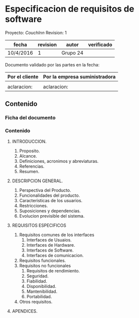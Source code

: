 # Especificacion de requisitos de software


Proyecto: *CouchInn*
Revision: 1


| fecha | revision | autor | verificado |
| --- | --- | --- | --- |
| 10/4/2016 | 1 | Grupo 24 |


Documento validado por las partes en la fecha:

| Por el cliente | Por la empresa suministradora |
| --- | --- |
|     |     |
|aclaracion: | aclaracion: |


## Contenido

### Ficha del documento
### Contenido

1. INTRODUCCION.
   1. Proposito.
   2. Alcance.
   3. Definiciones, acronimos y abreviaturas.
   4. Referencias.
   5. Resumen.

2. DESCRIPCION GENERAL.
   1. Perspectiva del Producto.
   2. Funcionalidades del producto.
   3. Caracteristicas de los usuarios.
   4. Restricciones.
   5. Suposiciones y dependencias.
   6. Evolucion previsible del sistema.

3. REQUISITOS ESPECIFICOS
   1. Requisitos comunes de los interfaces
      1. Interfaces de Usuaios.
      2. Interfaces de Hardware.
      3. Interfaces de Software.
      4. Interfaces de comunicacion.
   2. Requisitos funcionales.
   3. Requisitos no funcionales
      1. Requisitos de rendimiento.
      2. Seguridad.
      3. Fiabilidad.
      4. Disponibilidad.
      5. Mantenibilidad.
      6. Portabilidad.
   4. Otros requisitos.

4. APENDICES.
   
      